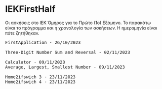 # IEKFirstHalf
Οι ασκήσεις στο ΙΕΚ Όμηρος για το Πρώτο (1ο) Εξάμηνο.
Το παρακάτω είναι το πρόγραμμα και η χρονολογία των ασκήσεων. Η ημερομηνία είναι πότε ζητήθηκαν.

<pre>
FirstApplication - 26/10/2023
	
Three-Digit Number Sum and Reversal - 02/11/2023

Calculator - 09/11/2023
Average, Largest, Smallest Number - 09/11/2023

Home2ifswich 3 - 23/11/2023
Home2ifswich 4 - 23/11/2023	
</pre>
